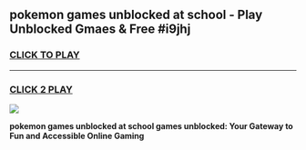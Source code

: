 
## pokemon games unblocked at school - Play Unblocked Gmaes & Free #i9jhj
<h3>
<a href="https://premium.freeplayer.one?title=pokemon_games_unblocked_at_school&ref=01M">CLICK TO PLAY</a></h3>
<hr>

<h3>
<a href="https://premium.freeplayer.one?title=pokemon_games_unblocked_at_school&ref=01M">CLICK 2 PLAY</a>
  
</h3>

<a href="https://premium.freeplayer.one?title=pokemon_games_unblocked_at_school&ref=01M"><img src="https://clearcache.store/games.png"></a>


**pokemon games unblocked at school games unblocked: Your Gateway to Fun and Accessible Online Gaming**
